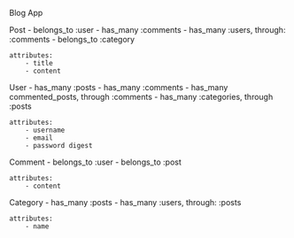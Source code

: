 Blog App

Post
    - belongs_to :user
    - has_many :comments
    - has_many :users, through: :comments
    - belongs_to :category


    attributes:
        - title
        - content


User
    - has_many :posts
    - has_many :comments
    - has_many commented_posts, through :comments
    - has_many :categories, through :posts

    attributes:
        - username
        - email
        - password digest

Comment
    - belongs_to :user
    - belongs_to :post

    attributes:
        - content

Category
    - has_many :posts
    - has_many :users, through: :posts
    
    attributes:
        - name



